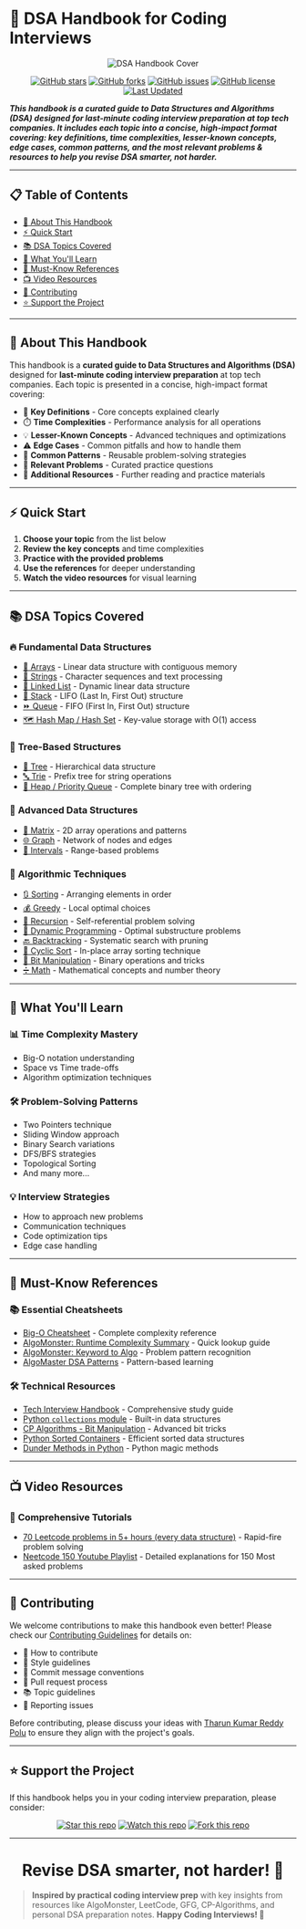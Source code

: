# 📘 DSA Handbook for Coding Interviews

<div align="center">

![DSA Handbook Cover](https://github.com/user-attachments/assets/02fab156-1293-492e-bf59-8c34a20fd632)

[![GitHub stars](https://img.shields.io/github/stars/TharunKumarReddyPolu/DSA-Handbook-for-Coding-Interviews?style=social)](https://github.com/TharunKumarReddyPolu/DSA-Handbook-for-Coding-Interviews/stargazers)
[![GitHub forks](https://img.shields.io/github/forks/TharunKumarReddyPolu/DSA-Handbook-for-Coding-Interviews?style=social)](https://github.com/TharunKumarReddyPolu/DSA-Handbook-for-Coding-Interviews/network/members)
[![GitHub issues](https://img.shields.io/github/issues/TharunKumarReddyPolu/DSA-Handbook-for-Coding-Interviews)](https://github.com/TharunKumarReddyPolu/DSA-Handbook-for-Coding-Interviews/issues)
[![GitHub license](https://img.shields.io/github/license/TharunKumarReddyPolu/DSA-Handbook-for-Coding-Interviews)](https://github.com/TharunKumarReddyPolu/DSA-Handbook-for-Coding-Interviews/blob/main/LICENSE)
[![Last Updated](https://img.shields.io/badge/last%20updated-July%202025-blue)](https://github.com/TharunKumarReddyPolu/DSA-Handbook-for-Coding-Interviews)

</div>

**_This handbook is a curated guide to Data Structures and Algorithms (DSA) designed for last-minute coding interview preparation at top tech companies. It includes each topic into a concise, high-impact format covering: key definitions, time complexities, lesser-known concepts, edge cases, common patterns, and the most relevant problems & resources to help you revise DSA smarter, not harder._**

---

## 📋 Table of Contents

- [🎯 About This Handbook](#-about-this-handbook)
- [⚡ Quick Start](#-quick-start)
- [📚 DSA Topics Covered](#-dsa-topics-covered)
- [🎯 What You'll Learn](#-what-youll-learn)
- [📖 Must-Know References](#-must-know-references)
- [📺 Video Resources](#-video-resources)
- [🤝 Contributing](#-contributing)
- [⭐ Support the Project](#-support-the-project)

---

## 🎯 About This Handbook

This handbook is a **curated guide to Data Structures and Algorithms (DSA)** designed for **last-minute coding interview preparation** at top tech companies. Each topic is presented in a concise, high-impact format covering:

- 🔑 **Key Definitions** - Core concepts explained clearly
- ⏱️ **Time Complexities** - Performance analysis for all operations
- 💡 **Lesser-Known Concepts** - Advanced techniques and optimizations
- ⚠️ **Edge Cases** - Common pitfalls and how to handle them
- 🎯 **Common Patterns** - Reusable problem-solving strategies
- 📝 **Relevant Problems** - Curated practice questions
- 🔗 **Additional Resources** - Further reading and practice materials

---

## ⚡ Quick Start

1. **Choose your topic** from the list below
2. **Review the key concepts** and time complexities
3. **Practice with the provided problems**
4. **Use the references** for deeper understanding
5. **Watch the video resources** for visual learning

---

## 📚 DSA Topics Covered

### 🔥 **Fundamental Data Structures**
- [📌 Arrays](Topics/arrays.md) - Linear data structure with contiguous memory
- [🧵 Strings](Topics/strings.md) - Character sequences and text processing
- [🔗 Linked List](Topics/linked-list.md) - Dynamic linear data structure
- [🧱 Stack](Topics/stack.md) - LIFO (Last In, First Out) structure
- [⏩ Queue](Topics/queue.md) - FIFO (First In, First Out) structure
- [🗺️ Hash Map / Hash Set](Topics/hashing.md) - Key-value storage with O(1) access

### 🌲 **Tree-Based Structures**
- [🌲 Tree](Topics/tree.md) - Hierarchical data structure
- [🔤 Trie](Topics/trie.md) - Prefix tree for string operations
- [🔺 Heap / Priority Queue](Topics/heap-pq.md) - Complete binary tree with ordering

### 🧮 **Advanced Data Structures**
- [🧮 Matrix](Topics/matrix.md) - 2D array operations and patterns
- [🌐 Graph](Topics/graph.md) - Network of nodes and edges
- [📆 Intervals](Topics/intervals.md) - Range-based problems

### 🎯 **Algorithmic Techniques**
- [🔃 Sorting](Topics/sorting.md) - Arranging elements in order
- [💰 Greedy](Topics/greedy.md) - Local optimal choices
- [🔁 Recursion](Topics/recursion.md) - Self-referential problem solving
- [🧠 Dynamic Programming](Topics/dynamic-programming.md) - Optimal substructure problems
- [🔙 Backtracking](Topics/backtracking.md) - Systematic search with pruning
- [🔄 Cyclic Sort](Topics/cyclic-sort.md) - In-place array sorting technique
- [🧮 Bit Manipulation](Topics/bit-manipulation.md) - Binary operations and tricks
- [➗ Math](Topics/math.md) - Mathematical concepts and number theory

---

## 🎯 What You'll Learn

### 📊 **Time Complexity Mastery**
- Big-O notation understanding
- Space vs Time trade-offs
- Algorithm optimization techniques

### 🛠️ **Problem-Solving Patterns**
- Two Pointers technique
- Sliding Window approach
- Binary Search variations
- DFS/BFS strategies
- Topological Sorting
- And many more...

### 💡 **Interview Strategies**
- How to approach new problems
- Communication techniques
- Code optimization tips
- Edge case handling

---

## 📖 Must-Know References

### 📚 **Essential Cheatsheets**
- [Big-O Cheatsheet](https://www.bigocheatsheet.com/) - Complete complexity reference
- [AlgoMonster: Runtime Complexity Summary](https://algo.monster/problems/runtime_summary) - Quick lookup guide
- [AlgoMonster: Keyword to Algo](https://algo.monster/problems/keyword_to_algo) - Problem pattern recognition
- [AlgoMaster DSA Patterns](https://algomaster.io/practice/dsa-patterns) - Pattern-based learning

### 🛠️ **Technical Resources**
- [Tech Interview Handbook](https://www.techinterviewhandbook.org/algorithms/study-cheatsheet/) - Comprehensive study guide
- [Python `collections` module](https://www.geeksforgeeks.org/python-collections-module/) - Built-in data structures
- [CP Algorithms - Bit Manipulation](https://cp-algorithms.com/algebra/bit-manipulation.html) - Advanced bit tricks
- [Python Sorted Containers](https://www.geeksforgeeks.org/python-sorted-containers-an-introduction/) - Efficient sorted data structures
- [Dunder Methods in Python](https://www.geeksforgeeks.org/dunder-magic-methods-python/) - Python magic methods

---

## 📺 Video Resources

### 🎥 **Comprehensive Tutorials**
- [70 Leetcode problems in 5+ hours (every data structure)](https://youtu.be/lvO88XxNAzs) - Rapid-fire problem solving
- [Neetcode 150 Youtube Playlist](https://www.youtube.com/watch?v=3OamzN90kPg&list=PLPe9IkX86X3y5m_MvtNu2ughxsvkqUNKr) - Detailed explanations for 150 Most asked problems

---

## 🤝 Contributing

We welcome contributions to make this handbook even better! Please check our [Contributing Guidelines](CONTRIBUTING.md) for details on:

- 📝 How to contribute
- 🎨 Style guidelines
- 💬 Commit message conventions
- 🔄 Pull request process
- 📚 Topic guidelines
- 🐛 Reporting issues

Before contributing, please discuss your ideas with [Tharun Kumar Reddy Polu](https://tharunpolu.com/) to ensure they align with the project's goals.

---

## ⭐ Support the Project

If this handbook helps you in your coding interview preparation, please consider:

<div align="center">

[![Star this repo](https://img.shields.io/badge/⭐%20Star%20this%20repo-important?style=for-the-badge)](https://github.com/TharunKumarReddyPolu/DSA-Handbook-for-Coding-Interviews/stargazers)
[![Watch this repo](https://img.shields.io/badge/👁%20Watch%20this%20repo-informational?style=for-the-badge)](https://github.com/TharunKumarReddyPolu/DSA-Handbook-for-Coding-Interviews/subscription)
[![Fork this repo](https://img.shields.io/badge/🍴%20Fork%20this%20repo-success?style=for-the-badge)](https://github.com/TharunKumarReddyPolu/DSA-Handbook-for-Coding-Interviews/fork)

</div>

---

<div align="center">

# **Revise DSA smarter, not harder!** 🧠

</div>

> **Inspired by practical coding interview prep** with key insights from resources like AlgoMonster, LeetCode, GFG, CP-Algorithms, and personal DSA preparation notes. **Happy Coding Interviews! 🚀**